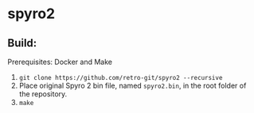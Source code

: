 # spyro2

## Build:
Prerequisites: Docker and Make

1. `git clone https://github.com/retro-git/spyro2 --recursive`
2. Place original Spyro 2 bin file, named `spyro2.bin`, in the root folder of the repository.
3. `make`
